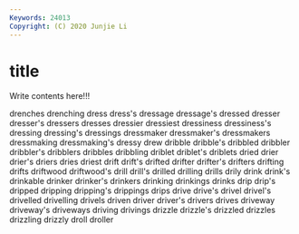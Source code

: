 ```yaml
---
Keywords: 24013
Copyright: (C) 2020 Junjie Li
---
```


# title

Write contents here!!!
 
drenches 
drenching 
dress 
dress's 
dressage 
dressage's 
dressed
dresser 
dresser's 
dressers 
dresses 
dressier 
dressiest 
dressiness 
dressiness's 
dressing 
dressing's
dressings 
dressmaker 
dressmaker's 
dressmakers 
dressmaking 
dressmaking's 
dressy 
drew 
dribble 
dribble's
dribbled 
dribbler 
dribbler's 
dribblers 
dribbles 
dribbling 
driblet 
driblet's 
driblets 
dried
drier 
drier's 
driers 
dries 
driest 
drift 
drift's 
drifted 
drifter 
drifter's
drifters 
drifting 
drifts 
driftwood 
driftwood's 
drill 
drill's 
drilled 
drilling 
drills
drily 
drink 
drink's 
drinkable 
drinker 
drinker's 
drinkers 
drinking 
drinkings 
drinks
drip 
drip's 
dripped 
dripping 
dripping's 
drippings 
drips 
drive 
drive's 
drivel
drivel's 
drivelled 
drivelling 
drivels 
driven 
driver 
driver's 
drivers 
drives 
driveway
driveway's 
driveways 
driving 
drivings 
drizzle 
drizzle's 
drizzled 
drizzles 
drizzling 
drizzly
droll 
droller 
